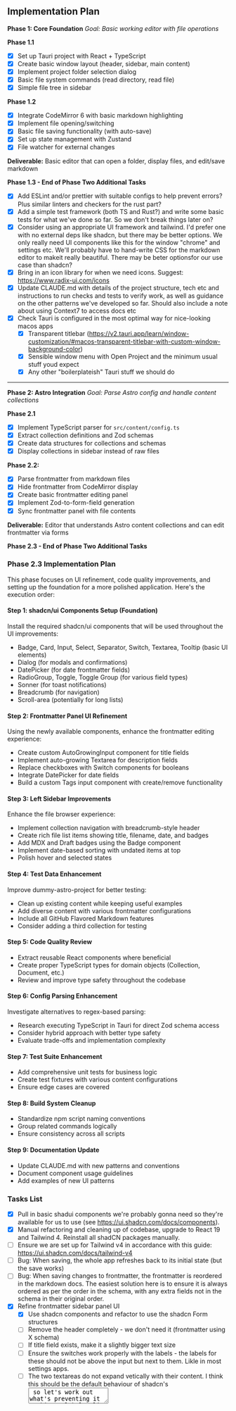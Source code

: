 ## Implementation Plan

**Phase 1: Core Foundation**
_Goal: Basic working editor with file operations_

**Phase 1.1**

- [x] Set up Tauri project with React + TypeScript
- [x] Create basic window layout (header, sidebar, main content)
- [x] Implement project folder selection dialog
- [x] Basic file system commands (read directory, read file)
- [x] Simple file tree in sidebar

**Phase 1.2**

- [x] Integrate CodeMirror 6 with basic markdown highlighting
- [x] Implement file opening/switching
- [x] Basic file saving functionality (with auto-save)
- [x] Set up state management with Zustand
- [x] File watcher for external changes

**Deliverable:** Basic editor that can open a folder, display files, and edit/save markdown

**Phase 1.3 - End of Phase Two Additional Tasks**

- [x] Add ESLint and/or prettier with suitable configs to help prevent errors? Plus similar linters and checkers for the rust part?
- [x] Add a simple test framework (both TS and Rust?) and write some basic tests for what we've done so far. So we don't break things later on?
- [x] Consider using an appropriate UI framework and tailwind. I'd prefer one with no external deps like shadcn, but there may be better options. We only really need UI components like this for the window "chrome" and settings etc. We'll probably have to hand-write CSS for the markdown editor to makeit really beautiful. There may be beter optionsfor our use case than shadcn?
- [x] Bring in an icon library for when we need icons. Suggest: https://www.radix-ui.com/icons
- [x] Update CLAUDE.md with details of the project structure, tech etc and instructions to run checks and tests to verify work, as well as guidance on the other patterns we've developed so far. Should also include a note about using Context7 to access docs etc
- [x] Check Tauri is configured in the most optimal way for nice-looking macos apps
  - [x] Transparent titlebar (https://v2.tauri.app/learn/window-customization/#macos-transparent-titlebar-with-custom-window-background-color)
  - [x] Sensible window menu with Open Project and the minimum usual stuff youd expect
  - [x] Any other "boilerplateish" Tauri stuff we should do

---

**Phase 2: Astro Integration**
_Goal: Parse Astro config and handle content collections_

**Phase 2.1**

- [x] Implement TypeScript parser for `src/content/config.ts`
- [x] Extract collection definitions and Zod schemas
- [x] Create data structures for collections and schemas
- [x] Display collections in sidebar instead of raw files

**Phase 2.2:**

- [x] Parse frontmatter from markdown files
- [x] Hide frontmatter from CodeMirror display
- [x] Create basic frontmatter editing panel
- [x] Implement Zod-to-form-field generation
- [x] Sync frontmatter panel with file contents

**Deliverable:** Editor that understands Astro content collections and can edit frontmatter via forms

**Phase 2.3 - End of Phase Two Additional Tasks**

### Phase 2.3 Implementation Plan

This phase focuses on UI refinement, code quality improvements, and setting up the foundation for a more polished application. Here's the execution order:

#### Step 1: shadcn/ui Components Setup (Foundation)

Install the required shadcn/ui components that will be used throughout the UI improvements:

- Badge, Card, Input, Select, Separator, Switch, Textarea, Tooltip (basic UI elements)
- Dialog (for modals and confirmations)
- DatePicker (for date frontmatter fields)
- RadioGroup, Toggle, Toggle Group (for various field types)
- Sonner (for toast notifications)
- Breadcrumb (for navigation)
- Scroll-area (potentially for long lists)

#### Step 2: Frontmatter Panel UI Refinement

Using the newly available components, enhance the frontmatter editing experience:

- Create custom AutoGrowingInput component for title fields
- Implement auto-growing Textarea for description fields
- Replace checkboxes with Switch components for booleans
- Integrate DatePicker for date fields
- Build a custom Tags input component with create/remove functionality

#### Step 3: Left Sidebar Improvements

Enhance the file browser experience:

- Implement collection navigation with breadcrumb-style header
- Create rich file list items showing title, filename, date, and badges
- Add MDX and Draft badges using the Badge component
- Implement date-based sorting with undated items at top
- Polish hover and selected states

#### Step 4: Test Data Enhancement

Improve dummy-astro-project for better testing:

- Clean up existing content while keeping useful examples
- Add diverse content with various frontmatter configurations
- Include all GitHub Flavored Markdown features
- Consider adding a third collection for testing

#### Step 5: Code Quality Review

- Extract reusable React components where beneficial
- Create proper TypeScript types for domain objects (Collection, Document, etc.)
- Review and improve type safety throughout the codebase

#### Step 6: Config Parsing Enhancement

Investigate alternatives to regex-based parsing:

- Research executing TypeScript in Tauri for direct Zod schema access
- Consider hybrid approach with better type safety
- Evaluate trade-offs and implementation complexity

#### Step 7: Test Suite Enhancement

- Add comprehensive unit tests for business logic
- Create test fixtures with various content configurations
- Ensure edge cases are covered

#### Step 8: Build System Cleanup

- Standardize npm script naming conventions
- Group related commands logically
- Ensure consistency across all scripts

#### Step 9: Documentation Update

- Update CLAUDE.md with new patterns and conventions
- Document component usage guidelines
- Add examples of new UI patterns

### Tasks List

- [x] Pull in basic shadui components we're probably gonna need so they're available for us to use (see https://ui.shadcn.com/docs/components).
- [x] Manual refactoring and cleaning up of codebase, upgrade to React 19 and Tailwind 4. Reinstall all shadCN packages manually.
- [ ] Ensure we are set up for Tailwind v4 in accordance with this guide: https://ui.shadcn.com/docs/tailwind-v4
- [ ] Bug: When saving, the whole app refreshes back to its initial state (but the save works)
- [ ] Bug: When saving changes to frontmatter, the frontmatter is reordered in the markdown docs. The easiest solution here is to ensure it is always ordered as per the order in the schema, with any extra fields not in the schema in their original order.
- [x] Refine frontmatter sidebar panel UI
  - [x] Use shadcn components and refactor to use the shadcn Form structures
  - [ ] Remove the header completely - we don't need it (frontmatter using X schema)
  - [ ] If title field exists, make it a slightly bigger text size
  - [ ] Ensure the switches work properly with the labels - the labels for these should not be above the input but next to them. Likle in most settings apps.
  - [ ] The two textareas do not expand vetically with their content. I think this should be the default behaviour of shadcn's <Textarea> so let's work out what's preventing it working.
  - [ ] Add a way to clear datepicker fields - currently if a date is set it cannot be removed.
  - [ ] Implement https://github.com/JaleelB/emblor for handling array fields. Make it work with the latest tailwind and shadcn if needed (more at https://emblor.jaleelbennett.com/introduction).
  - [ ] Platform is an enum field in the astro schema. So it shuold render a dropdown not a textbox. The dropdown should have a blank option which removes the property (same behavior as blank fields for other things.)
- [ ] Left sidebar UI improvements
  - [ ] Completely rebuild the left sidebar with shadcn's components (see https://ui.shadcn.com/docs/components/sidebar). The sidebar header "Collections" should only say "Collections" when not inside a collection. Once the user has clicked into a collection it should use the name of the collection, capitalised. Eg "Articles" or "Notes". When inside a collection there should be a back arrow which takes you back up to the collections list. We can then remove everything bar the list of items in the collection from the scrollable area of the sidebar. We can maybe use Shadcn's sidebar patterns to make this UI work a bit better.
  - [ ] Each content item in the left sidebar should display:
    - Title: use the "title" frontmatter field if it exists, otherwise use the filename
    - Filename (small, subdued, in monospace font)
    - Published date (if present): check for `pubDate` or `date` or `publishedDate` etc if present in the frontmatter, otherwise do not render anything.
    - A small grey "MDX" badge if the file extension is MDX
    - A small orange "Draft" badge if the frontmatter has `draft:true` set.
  - [ ] The content items should be ordered according to published date in reverse chronological order. Use `pubdate` or `date` or `publishedDate` if present in the frontmatter. Ignore dates in filenames. Items without a published date should appear at the top.
  - [ ] If not done already: fix hover and selected states
- [ ] Improve the dummy data in `dummy-astro-project` so its's easier for us to test (both manually and automated):
  - Keep a few of the real examples and the styleguides but clear out some of theother stuff.
  - Add some more dummy content pieces into the two collections with differring frontmatter, content, filename formats etc. Ensure all features of (GitHub-flavoured) markdown are present so we can easily test the markdown editor later on. Maybe add another collection? Do not change the `notes` or `articles` collection schemas in `content.config.json` - they are exact copies of the schema for my personal blog.
- [ ] Review all React code for opportunities to extract into reusable components. Refactor as needed.
- [ ] Review all typescript code to ensure we're making full use of the various types and interfaces we've defined in `store/index.ts` and elsewhere. Can we improve simplicity and type safety elsewhere in the app?
- [ ] Review our approach to parsing `content.config.js` - We currently use RegEx, but if we're able to execute JS/TS in the compiled Tauri app it may be possible to use `zod` to read and understand the schema in a more robust/efficient/safe way. Could we use the md/mdx files and zon schemas to creat our own typesafe objects, which our UI components can read? This would probably involve the the rust backend talking more with the TS front-end etc.
- [ ] Rework (or add to) the tests so they actually test all the weird little bits of business logic we've now got in our code. We could have the tests try to a couple of different dummy `content.config.json` and `content/[collection]` directories. Our tests must encode our business logic effectively and not be over-bloated testing obvious things.
- [ ] Update `CLAUDE.md` with clear descriptions of any new design patterns etc we have introduced, current project structure, examples, npm commands etc.

---

**Phase 3: The Editor Experience (Week 5-6)**
_Goal: Beautiful, iA Writer-inspired editing experience_

**Phase 3.1**

- [ ] Refactor our `EditorView` and configure CodeMirror so we're in the best possible starting point for working on the markdown editor.
- [ ] Implement iA Writer-inspired typography and colors (add iA Writer Duo variable font - https://github.com/iaolo/iA-Fonts)
- [ ] Create hanging hash marks for headings
- [ ] Custom CodeMirror theme matching iA Writer aesthetic
- [ ] Add editor keyboard shortcuts (Cmd+B, Cmd+I, Cmd+K, etc.)
- [ ] Add: Pasting a URL over selected text inserts a markdown link properly
- [ ] Ensure all GFM features are fully supported
- [x] Hide initial MDX imports for MDX files
- [ ] Improve markdown syntax highlighting and code block display

**Phase 3.2**

- [ ] Implement image drag & drop functionality
  - [ ] Auto-copy images to `src/assets/[collection]/` with auto-rename to kebabcase and date prefix etc.
  - [ ] Insert markdown image syntax at drop location
- [ ] Implement basic auto-formatting on save

**Deliverable:** Beautiful, responsive editor with excellent UX for markdown writing

---

**Phase 4: Polish & Performance**
_Goal: Production-ready reliability and performance_

**Phase 4.1**

- [ ] Add simple (currently empty) preferences/settings window/dialog with `Cmd + ,` keyboard shortcut, menu item, cog icon in `UnifiedTitleBar.tsx` etc.
- [ ] Add error handling and graceful degradation where appropriate
- [ ] Optimize for large content collections (virtualized lists, laxy loading etc)
- [ ] Add simple search functionality for large collections (by filename only)
- [ ] Crash recovery and unsaved changes detection

**Phase 4.2**

- [ ] Add comprehensive keyboard shortcuts
- [ ] Review all right-click context menus, menubar menus etc. Remove anything not implemented and conform to macOS norms
- [ ] Add file operations (delete, rename, duplicate etc) via context menu
- [ ] Create new file functionality for easy creation of new content items within collections
- [ ] Implement simple command pallete to execute common commands etc (use https://ui.shadcn.com/docs/components/command)
- [ ] Review all code for opportunities to simplify, refactor, make more readable etc **without affecting functionality**
- [ ] Performance optimization and profiling

**Deliverable:** Stable, performant editor ready for daily use

---

**Phase 5: Stretch Goals**
_Goal: Advanced features that differentiate from basic editors_

**Stretch Goals Priority 1:**

- [ ] Focus mode highlighting current sentence/paragraph
- [ ] "Typewriter mode" (much like iA Writer)
- [ ] Image preview on hover over markdown image syntax
- [ ] Better error messages, toasts etc where needed

**Stretch Goals Priority 2:**

- [ ] Discovery of Astro components intended for use in MDX files (from `src/components/mdx/`)
- [ ] Slash command system for inserting Astro components in MDX files easily
- [ ] Auto-add typescript imports for MDX components at top of MDX files (only if easy - this can easily be done in Cursor/VSCode before publishing)
- [ ] Section in app settings to view all discovered Astro components and toggle on and off
- [ ] Section in settings to optionally override:
  - Path to Astro components for use in MDX files (default: `src/components/mdx/`)
  - Path to content directory (default: `src/content/`)
  - Path to assets directory (default: `src/assets/[collection name]/`)
  - "Published Date" frontmatter proeperty (default: `date`, `pubDate` or `publishedDate`) - must be of type Date
  - "Title" frontmatter property (default: `title`) - must be of type String
  - "Draft" frontmatter property (default: `draft`) - must be of type Boolean

**Stretch Goals Priority 3:**

- [ ] Toggleable "review mode" which enables analysis features...
- [ ] Syntax highlighting (colours) by parts of speech (Nouns, Adverbs, Verbs, Conjunctions like iA Writer (see https://ia.net/writer/how-to/edit-and-polish). Should ignore code blocks for this.
- [ ] Simple, performant writing analysis algorithms (eg. sentence complexity, readability etc) - like Hemmingway App.

**Deliverable:** Feature-rich editor that provides unique value for Astro content creators

---

### Risk Mitigation

**High Risk Items:**

1. **Astro config parsing complexity** → Start with simple cases, add complexity gradually
2. **CodeMirror customization difficulties** → Research extensively, have fallback plans
3. **File watching performance** → Use debouncing, limit to relevant directories
4. **Frontmatter/content synchronization** → Implement robust parsing and validation

**Success Criteria:**

- App launches in < 2 seconds
- File operations feel instant (< 100ms)
- Zero data loss from crashes
- Handles projects with 100+ content files smoothly
- Writing experience feels better than VSCode for markdown

## Potential Future Features
